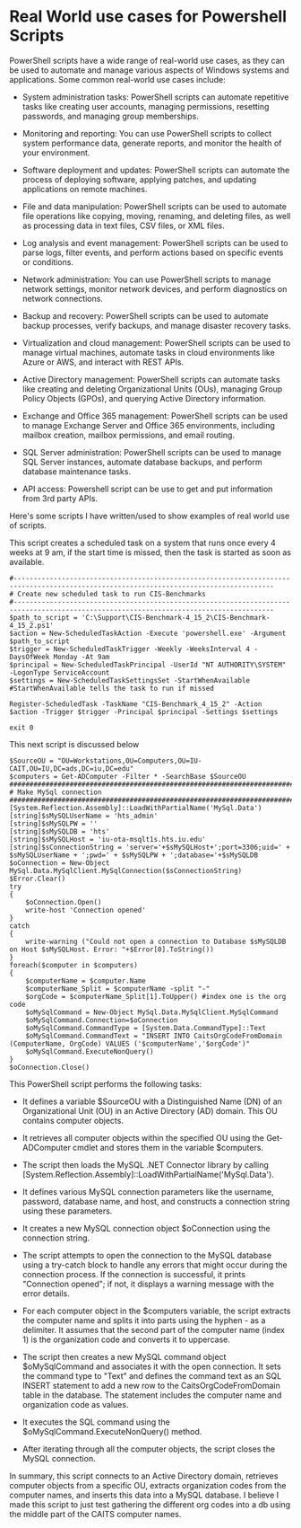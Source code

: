 # Real World use cases for Powershell Scripts

PowerShell scripts have a wide range of real-world use cases, as they can be used to automate and manage various aspects of Windows systems and applications. Some common real-world use cases include:

- System administration tasks: PowerShell scripts can automate repetitive tasks like creating user accounts, managing permissions, resetting passwords, and managing group memberships.

- Monitoring and reporting: You can use PowerShell scripts to collect system performance data, generate reports, and monitor the health of your environment.

- Software deployment and updates: PowerShell scripts can automate the process of deploying software, applying patches, and updating applications on remote machines.

- File and data manipulation: PowerShell scripts can be used to automate file operations like copying, moving, renaming, and deleting files, as well as processing data in text files, CSV files, or XML files.

- Log analysis and event management: PowerShell scripts can be used to parse logs, filter events, and perform actions based on specific events or conditions.

- Network administration: You can use PowerShell scripts to manage network settings, monitor network devices, and perform diagnostics on network connections.

- Backup and recovery: PowerShell scripts can be used to automate backup processes, verify backups, and manage disaster recovery tasks.

- Virtualization and cloud management: PowerShell scripts can be used to manage virtual machines, automate tasks in cloud environments like Azure or AWS, and interact with REST APIs.

- Active Directory management: PowerShell scripts can automate tasks like creating and deleting Organizational Units (OUs), managing Group Policy Objects (GPOs), and querying Active Directory information.

- Exchange and Office 365 management: PowerShell scripts can be used to manage Exchange Server and Office 365 environments, including mailbox creation, mailbox permissions, and email routing.

- SQL Server administration: PowerShell scripts can be used to manage SQL Server instances, automate database backups, and perform database maintenance tasks.

- API access: Powershell script can be use to get and put information from 3rd party APIs.

Here's some scripts I have written/used to show examples of real world use of scripts.

This script creates a scheduled task on a system that runs once every 4 weeks at 9 am, if the start time is missed, then the task is started as soon as available.
```
#---------------------------------------------------------------------------------------------------------------------------------------
# Create new scheduled task to run CIS-Benchmarks
#---------------------------------------------------------------------------------------------------------------------------------------
$path_to_script = 'C:\Support\CIS-Benchmark-4_15_2\CIS-Benchmark-4_15_2.ps1'
$action = New-ScheduledTaskAction -Execute 'powershell.exe' -Argument $path_to_script
$trigger = New-ScheduledTaskTrigger -Weekly -WeeksInterval 4 -DaysOfWeek Monday -At 9am
$principal = New-ScheduledTaskPrincipal -UserId "NT AUTHORITY\SYSTEM" -LogonType ServiceAccount
$settings = New-ScheduledTaskSettingsSet -StartWhenAvailable #StartWhenAvailable tells the task to run if missed

Register-ScheduledTask -TaskName "CIS-Benchmark_4_15_2" -Action $action -Trigger $trigger -Principal $principal -Settings $settings

exit 0
```
This next script is discussed below
```
$SourceOU = "OU=Workstations,OU=Computers,OU=IU-CAIT,OU=IU,DC=ads,DC=iu,DC=edu"
$computers = Get-ADComputer -Filter * -SearchBase $SourceOU
###############################################################################
# Make MySql connection
###############################################################################
[System.Reflection.Assembly]::LoadWithPartialName('MySql.Data')
[string]$sMySQLUserName = 'hts_admin'
[string]$sMySQLPW = ''
[string]$sMySQLDB = 'hts'
[string]$sMySQLHost = 'iu-ota-msqlt1s.hts.iu.edu'
[string]$sConnectionString = 'server='+$sMySQLHost+';port=3306;uid=' + $sMySQLUserName + ';pwd=' + $sMySQLPW + ';database='+$sMySQLDB 
$oConnection = New-Object MySql.Data.MySqlClient.MySqlConnection($sConnectionString)
$Error.Clear()
try
{
    $oConnection.Open()
    write-host 'Connection opened'
}
catch
{
    write-warning ("Could not open a connection to Database $sMySQLDB on Host $sMySQLHost. Error: "+$Error[0].ToString())
}
foreach($computer in $computers)
{
    $computerName = $computer.Name
    $computerName_Split = $computerName -split "-"
    $orgCode = $computerName_Split[1].ToUpper() #index one is the org code
    $oMySqlCommand = New-Object MySql.Data.MySqlClient.MySqlCommand
    $oMySqlCommand.Connection=$oConnection
    $oMySqlCommand.CommandType = [System.Data.CommandType]::Text 
    $oMySqlCommand.CommandText = "INSERT INTO CaitsOrgCodeFromDomain (ComputerName, OrgCode) VALUES ('$computerName','$orgCode')"
    $oMySqlCommand.ExecuteNonQuery()
}
$oConnection.Close()
```
This PowerShell script performs the following tasks:

- It defines a variable $SourceOU with a Distinguished Name (DN) of an Organizational Unit (OU) in an Active Directory (AD) domain. This OU contains computer objects.

- It retrieves all computer objects within the specified OU using the Get-ADComputer cmdlet and stores them in the variable $computers.

- The script then loads the MySQL .NET Connector library by calling [System.Reflection.Assembly]::LoadWithPartialName('MySql.Data').

- It defines various MySQL connection parameters like the username, password, database name, and host, and constructs a connection string using these parameters.

- It creates a new MySQL connection object $oConnection using the connection string.

- The script attempts to open the connection to the MySQL database using a try-catch block to handle any errors that might occur during the connection process. If the connection is successful, it prints "Connection opened"; if not, it displays a warning message with the error details.

- For each computer object in the $computers variable, the script extracts the computer name and splits it into parts using the hyphen - as a delimiter. It assumes that the second part of the computer name (index 1) is the organization code and converts it to uppercase.

- The script then creates a new MySQL command object $oMySqlCommand and associates it with the open connection. It sets the command type to "Text" and defines the command text as an SQL INSERT statement to add a new row to the CaitsOrgCodeFromDomain table in the database. The statement includes the computer name and organization code as values.

- It executes the SQL command using the $oMySqlCommand.ExecuteNonQuery() method.

- After iterating through all the computer objects, the script closes the MySQL connection.

In summary, this script connects to an Active Directory domain, retrieves computer objects from a specific OU, extracts organization codes from the computer names, and inserts this data into a MySQL database.  I believe I made this script to just test gathering the different org codes into a db using the middle part of the CAITS computer names.  
